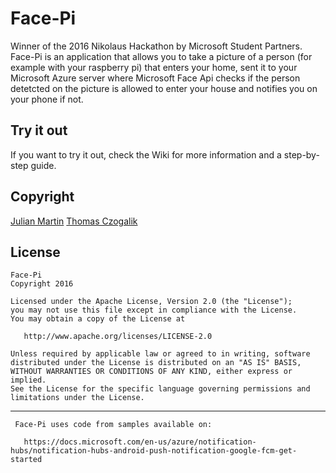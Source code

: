 # Face-Pi

Winner of the 2016 Nikolaus Hackathon by Microsoft Student Partners. Face-Pi is an application that allows you to take a picture of a person (for example with your raspberry pi) that enters your home, sent it to your Microsoft Azure server where Microsoft Face Api checks if the person detetcted on the picture is allowed to enter your house and notifies you on your phone if not.

## Try it out
If you want to try it out, check the Wiki for more information and a step-by-step guide.

## Copyright
[Julian Martin](https://github.com/fenox)
[Thomas Czogalik](https://github.com/thomcz)

## License

	Face-Pi	
    Copyright 2016

    Licensed under the Apache License, Version 2.0 (the "License");
    you may not use this file except in compliance with the License.
    You may obtain a copy of the License at

       http://www.apache.org/licenses/LICENSE-2.0

    Unless required by applicable law or agreed to in writing, software
    distributed under the License is distributed on an "AS IS" BASIS,
    WITHOUT WARRANTIES OR CONDITIONS OF ANY KIND, either express or implied.
    See the License for the specific language governing permissions and
    limitations under the License.

---
     Face-Pi uses code from samples available on:
	 
       https://docs.microsoft.com/en-us/azure/notification-hubs/notification-hubs-android-push-notification-google-fcm-get-started
